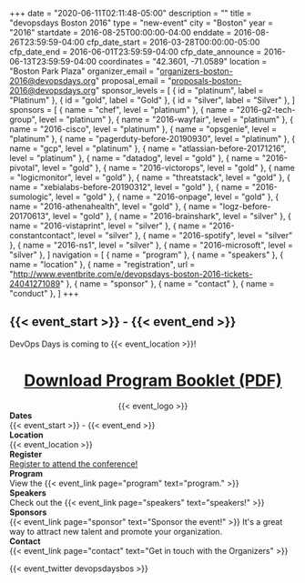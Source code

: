 +++
date = "2020-06-11T02:11:48-05:00"
description = ""
title = "devopsdays Boston 2016"
type = "new-event"
city = "Boston"
year = "2016"
startdate = 2016-08-25T00:00:00-04:00
enddate = 2016-08-26T23:59:59-04:00
cfp_date_start = 2016-03-28T00:00:00-05:00
cfp_date_end = 2016-06-01T23:59:59-04:00
cfp_date_announce = 2016-06-13T23:59:59-04:00
coordinates = "42.3601, -71.0589"
location = "Boston Park Plaza"
organizer_email = "organizers-boston-2016@devopsdays.org"
proposal_email = "proposals-boston-2016@devopsdays.org"
sponsor_levels = [
    { id = "platinum", label = "Platinum" },
    { id = "gold", label = "Gold" },
    { id = "silver", label = "Silver" },
]
sponsors = [
    { name = "chef", level = "platinum" },
    { name = "2016-g2-tech-group", level = "platinum" },
    { name = "2016-wayfair", level = "platinum" },
    { name = "2016-cisco", level = "platinum" },
    { name = "opsgenie", level = "platinum" },
    { name = "pagerduty-before-20190930", level = "platinum" },
    { name = "gcp", level = "platinum" },
    { name = "atlassian-before-20171216", level = "platinum" },
    { name = "datadog", level = "gold" },
    { name = "2016-pivotal", level = "gold" },
    { name = "2016-victorops", level = "gold" },
    { name = "logicmonitor", level = "gold" },
    { name = "threatstack", level = "gold" },
    { name = "xebialabs-before-20190312", level = "gold" },
    { name = "2016-sumologic", level = "gold" },
    { name = "2016-onpage", level = "gold" },
    { name = "2016-athenahealth", level = "gold" },
    { name = "logz-before-20170613", level = "gold" },
    { name = "2016-brainshark", level = "silver" },
    { name = "2016-vistaprint", level = "silver" },
    { name = "2016-constantcontact", level = "silver" },
    { name = "2016-spotify", level = "silver" },
    { name = "2016-ns1", level = "silver" },
    { name = "2016-microsoft", level = "silver" },
]
navigation = [
    { name = "program" },
    { name = "speakers" },
    { name = "location" },
    { name = "registration", url = "http://www.eventbrite.com/e/devopsdays-boston-2016-tickets-24041271089" },
    { name = "sponsor" },
    { name = "contact" },
    { name = "conduct" },
]
+++
<h2>{{< event_start >}} - {{< event_end >}}</h2>

DevOps Days is coming to {{< event_location >}}!

<div style="text-align:center;">
  <h1><a href="https://s3.amazonaws.com/storage.mylessteinhauser.com/DevOps-Days-Boston-2016-Booklet.pdf">Download Program Booklet (PDF)</a></h1>
  {{< event_logo >}}
</div>


<div class = "row">
  <div class = "col-md-2">
    <strong>Dates</strong>
  </div>
  <div class = "col-md-8">
    {{< event_start >}} - {{< event_end >}}
  </div>
</div>

<div class = "row">
  <div class = "col-md-2">
    <strong>Location</strong>
  </div>
  <div class = "col-md-8">
    {{< event_location >}}
  </div>
</div>

<!-- <div class = "row">
  <div class = "col-md-2">
    <strong>Propose</strong>
  </div>
  <div class = "col-md-8">
    {{< event_link page="propose" text="Propose a talk!" >}}
  </div>
</div> -->

<div class = "row">
  <div class = "col-md-2">
    <strong>Register</strong>
  </div>
  <div class = "col-md-8">
    <a href="http://www.eventbrite.com/e/devopsdays-boston-2016-tickets-24041271089">Register to attend the conference!</a>
  </div>
</div>

<div class = "row">
  <div class = "col-md-2">
    <strong>Program</strong>
  </div>
  <div class = "col-md-8">
    View the {{< event_link page="program" text="program." >}}
  </div>
</div>

<div class = "row">
  <div class = "col-md-2">
    <strong>Speakers</strong>
  </div>
  <div class = "col-md-8">
    Check out the {{< event_link page="speakers" text="speakers!" >}}
  </div>
</div>

<div class = "row">
  <div class = "col-md-2">
    <strong>Sponsors</strong>
  </div>
  <div class = "col-md-8">
    {{< event_link page="sponsor" text="Sponsor the event!" >}} It's a great way to attract new talent and promote your organization.
  </div>
</div>

<div class = "row">
  <div class = "col-md-2">
    <strong>Contact</strong>
  </div>
  <div class = "col-md-8">
    {{< event_link page="contact" text="Get in touch with the Organizers" >}}
  </div>
</div>

{{< event_twitter devopsdaysbos >}}
